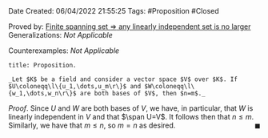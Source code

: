 <br />
<br />

Date Created: 06/04/2022 21:55:25
Tags: #Proposition #Closed

Proved by: [Finite spanning set $\Rightarrow$ any linearly independent set is no larger](Finite%20spanning%20set%20implies%20any%20linearly%20independent%20set%20is%20no%20larger.md)
Generalizations: _Not Applicable_

Counterexamples: _Not Applicable_

``` ad-Proposition
title: Proposition.

_Let $K$ be a field and consider a vector space $V$ over $K$. If $U\coloneqq\l\{u_1,\dots,u_m\r\}$ and $W\coloneqq\l\{w_1,\dots,w_n\r\}$ are both bases of $V$, then $n=m$._

```

_Proof_. Since $U$ and $W$ are both bases of $V$, we have, in particular, that $W$ is linearly independent in $V$ and that $\span U=V$. It follows then that $n\leq m$. Similarly, we have that $m\leq n$, so $m=n$ as desired.<span style="float:right;">$\blacksquare$</span>
